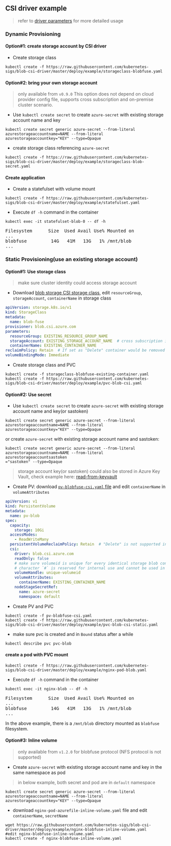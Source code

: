 ## CSI driver example
> refer to [driver parameters](../../docs/driver-parameters.md) for more detailed usage

### Dynamic Provisioning
#### Option#1: create storage account by CSI driver
 - Create storage class
```console
kubectl create -f https://raw.githubusercontent.com/kubernetes-sigs/blob-csi-driver/master/deploy/example/storageclass-blobfuse.yaml
```

#### Option#2: bring your own storage account
 > only available from `v0.9.0`
 > This option does not depend on cloud provider config file, supports cross subscription and on-premise cluster scenario.
 - Use `kubectl create secret` to create `azure-secret` with existing storage account name and key
```console
kubectl create secret generic azure-secret --from-literal azurestorageaccountname=NAME --from-literal azurestorageaccountkey="KEY" --type=Opaque
```

 - create storage class referencing `azure-secret`
```console
kubectl create -f https://raw.githubusercontent.com/kubernetes-sigs/blob-csi-driver/master/deploy/example/storageclass-blob-secret.yaml
```

#### Create application
 - Create a statefulset with volume mount
```console
kubectl create -f https://raw.githubusercontent.com/kubernetes-sigs/blob-csi-driver/master/deploy/example/statefulset.yaml
```

 - Execute `df -h` command in the container
```console
kubectl exec -it statefulset-blob-0 -- df -h
```
<pre>
Filesystem      Size  Used Avail Use% Mounted on
...
blobfuse         14G   41M   13G   1% /mnt/blob
...
</pre>

### Static Provisioning(use an existing storage account)
#### Option#1: Use storage class
> make sure cluster identity could access storage account
 - Download [blob storage CSI storage class](https://raw.githubusercontent.com/kubernetes-sigs/blob-csi-driver/master/deploy/example/storageclass-blobfuse-existing-container.yaml), edit `resourceGroup`, `storageAccount`, `containerName` in storage class
```yaml
apiVersion: storage.k8s.io/v1
kind: StorageClass
metadata:
  name: blob-fuse
provisioner: blob.csi.azure.com
parameters:
  resourceGroup: EXISTING_RESOURCE_GROUP_NAME
  storageAccount: EXISTING_STORAGE_ACCOUNT_NAME  # cross subscription is not supported
  containerName: EXISTING_CONTAINER_NAME
reclaimPolicy: Retain  # If set as "Delete" container would be removed after pvc deletion
volumeBindingMode: Immediate
```

 - Create storage class and PVC
```console
kubectl create -f storageclass-blobfuse-existing-container.yaml
kubectl create -f https://raw.githubusercontent.com/kubernetes-sigs/blob-csi-driver/master/deploy/example/pvc-blob-csi.yaml
```

#### Option#2: Use secret
 - Use `kubectl create secret` to create `azure-secret` with existing storage account name and key(or sastoken)
```console
kubectl create secret generic azure-secret --from-literal azurestorageaccountname=NAME --from-literal azurestorageaccountkey="KEY" --type=Opaque
```

or create `azure-secret` with existing storage account name and sastoken:

```console
kubectl create secret generic azure-secret --from-literal azurestorageaccountname=NAME --from-literal azurestorageaccountsastoken
="sastoken" --type=Opaque
```

> storage account key(or sastoken) could also be stored in Azure Key Vault, check example here: [read-from-keyvault](../../docs/read-from-keyvault.md)

 - Create PV: download [`pv-blobfuse-csi.yaml` file](https://raw.githubusercontent.com/kubernetes-sigs/blob-csi-driver/master/deploy/example/pv-blobfuse-csi.yaml) and edit `containerName` in `volumeAttributes`
```yaml
apiVersion: v1
kind: PersistentVolume
metadata:
  name: pv-blob
spec:
  capacity:
    storage: 10Gi
  accessModes:
    - ReadWriteMany
  persistentVolumeReclaimPolicy: Retain  # "Delete" is not supported in static provisioning
  csi:
    driver: blob.csi.azure.com
    readOnly: false
    # make sure volumeid is unique for every identical storage blob container in the cluster
    # character `#` is reserved for internal use and cannot be used in volumehandle
    volumeHandle: unique-volumeid
    volumeAttributes:
      containerName: EXISTING_CONTAINER_NAME
    nodeStageSecretRef:
      name: azure-secret
      namespace: default
```

 - Create PV and PVC
```console
kubectl create -f pv-blobfuse-csi.yaml
kubectl create -f https://raw.githubusercontent.com/kubernetes-sigs/blob-csi-driver/master/deploy/example/pvc-blob-csi-static.yaml
```

 - make sure pvc is created and in `Bound` status after a while
```console
kubectl describe pvc pvc-blob
```

#### create a pod with PVC mount
```console
kubectl create -f https://raw.githubusercontent.com/kubernetes-sigs/blob-csi-driver/master/deploy/example/nginx-pod-blob.yaml
```

 - Execute `df -h` command in the container
```console
kubectl exec -it nginx-blob -- df -h
```
<pre>
Filesystem      Size  Used Avail Use% Mounted on
...
blobfuse         14G   41M   13G   1% /mnt/blob
...
</pre>

In the above example, there is a `/mnt/blob` directory mounted as `blobfuse` filesystem.

#### Option#3: Inline volume
 > only available from `v1.2.0` for blobfuse protocol (NFS protocol is not supported)
 - Create `azure-secret` with existing storage account name and key in the same namespace as pod
 > in below example, both secret and pod are in `default` namespace
```console
kubectl create secret generic azure-secret --from-literal azurestorageaccountname=NAME --from-literal azurestorageaccountkey="KEY" --type=Opaque
```

 - download `nginx-pod-azurefile-inline-volume.yaml` file and edit `containerName`, `secretName`
```console
wget https://raw.githubusercontent.com/kubernetes-sigs/blob-csi-driver/master/deploy/example/nginx-blobfuse-inline-volume.yaml
#edit nginx-blobfuse-inline-volume.yaml
kubectl create -f nginx-blobfuse-inline-volume.yaml
```
